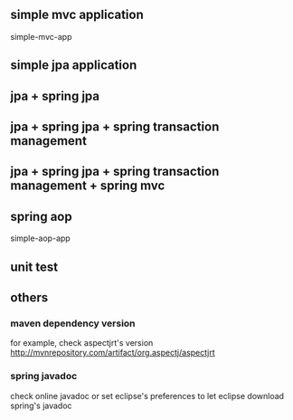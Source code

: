 ## simple mvc application
simple-mvc-app

## simple jpa application

## jpa + spring jpa

## jpa + spring jpa + spring transaction management

## jpa + spring jpa + spring transaction management + spring mvc

## spring aop
simple-aop-app

## unit test


## others
### maven dependency version
for example, check aspectjrt's version
http://mvnrepository.com/artifact/org.aspectj/aspectjrt

### spring javadoc
check online javadoc or set eclipse's preferences to let eclipse download spring's javadoc
